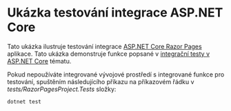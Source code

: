 # <a name="aspnet-core-integration-testing-sample"></a>Ukázka testování integrace ASP.NET Core

Tato ukázka ilustruje testování integrace [ASP.NET Core Razor Pages](https://docs.microsoft.com/aspnet/core/mvc/razor-pages) aplikace. Tato ukázka demonstruje funkce popsané v [integrační testy v ASP.NET Core](https://docs.microsoft.com/aspnet/core/test/integration-tests) tématu.

Pokud nepoužíváte integrované vývojové prostředí s integrované funkce pro testování, spuštěním následujícího příkazu na příkazovém řádku v *tests/RazorPagesProject.Tests* složky:

```console
dotnet test
```
